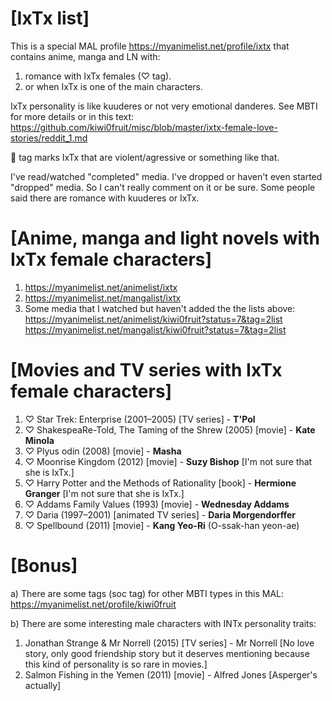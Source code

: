 [IxTx list]
================================
This is a special MAL profile https://myanimelist.net/profile/ixtx that contains anime, manga and LN with:

1) romance with IxTx females (♡ tag).
2) or when IxTx is one of the main characters.

IxTx personality is like kuuderes or not very emotional danderes. See MBTI for more details or in this text: https://github.com/kiwi0fruit/misc/blob/master/ixtx-female-love-stories/reddit_1.md

👊 tag marks IxTx that are violent/agressive or something like that.

I've read/watched "completed" media. I've dropped or haven't even started "dropped" media. So I can't really comment on it or be sure. Some people said there are romance with kuuderes or IxTx.


[Anime, manga and light novels with IxTx female characters]
================================
1. https://myanimelist.net/animelist/ixtx
2. https://myanimelist.net/mangalist/ixtx
3. Some media that I watched but haven't added the the lists above:  
https://myanimelist.net/animelist/kiwi0fruit?status=7&tag=2list  
https://myanimelist.net/mangalist/kiwi0fruit?status=7&tag=2list


[Movies and TV series with IxTx female characters]
================================
1. ♡ Star Trek: Enterprise (2001–2005) [TV series] - **T'Pol**
2. ♡ ShakespeaRe-Told, The Taming of the Shrew (2005) [movie] - **Kate Minola**
3. ♡ Plyus odin (2008) [movie] - **Masha**
4. ♡ Moonrise Kingdom (2012) [movie] - **Suzy Bishop** [I'm not sure that she is IxTx.]
5. ♡ Harry Potter and the Methods of Rationality [book] - **Hermione Granger** [I'm not sure that she is IxTx.]
6. ♡ Addams Family Values (1993) [movie] - **Wednesday Addams**
7. ♡ Daria (1997–2001) [animated TV series] - **Daria Morgendorffer**
8. ♡ Spellbound (2011) [movie] - **Kang Yeo-Ri** (O-ssak-han yeon-ae)


[Bonus]
================================
a) There are some tags (soc tag) for other MBTI types in this MAL: https://myanimelist.net/profile/kiwi0fruit

b) There are some interesting male characters with INTx personality traits:

1. Jonathan Strange & Mr Norrell (2015) [TV series] - Mr Norrell [No love story, only good friendship story but it deserves mentioning because this kind of personality is so rare in movies.]
2. Salmon Fishing in the Yemen (2011) [movie] - Alfred Jones [Asperger's actually]
